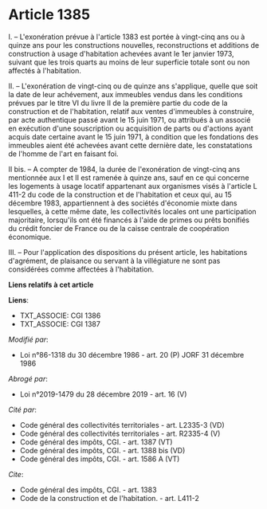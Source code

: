 # Article 1385

I. – L'exonération prévue à l'article 1383 est portée à vingt-cinq ans ou à quinze ans pour les constructions nouvelles,
reconstructions et additions de construction à usage d'habitation achevées avant le 1er janvier 1973, suivant que les trois
quarts au moins de leur superficie totale sont ou non affectés à l'habitation.

II. – L'exonération de vingt-cinq ou de quinze ans s'applique, quelle que soit la date de leur achévement, aux immeubles
vendus dans les conditions prévues par le titre VI du livre II de la première partie du code de la construction et de
l'habitation, relatif aux ventes d'immeubles à construire, par acte authentique passé avant le 15 juin 1971, ou attribués à
un associé en exécution d'une souscription ou acquisition de parts ou d'actions ayant acquis date certaine avant le 15 juin
1971, à condition que les fondations des immeubles aient été achevées avant cette dernière date, les constatations de l'homme
de l'art en faisant foi.

II bis. – A compter de 1984, la durée de l'exonération de vingt-cinq ans mentionnée aux I et II est ramenée à quinze ans,
sauf en ce qui concerne les logements à usage locatif appartenant aux organismes visés à l'article L 411-2 du code de la
construction et de l'habitation et ceux qui, au 15 décembre 1983, appartiennent à des sociétés d'économie mixte dans
lesquelles, à cette même date, les collectivités locales ont une participation majoritaire, lorsqu'ils ont été financés à
l'aide de primes ou prêts bonifiés du crédit foncier de France ou de la caisse centrale de coopération économique.

III. – Pour l'application des dispositions du présent article, les habitations d'agrément, de plaisance ou servant à la
villégiature ne sont pas considérées comme affectées à l'habitation.

**Liens relatifs à cet article**

**Liens**:

  - TXT_ASSOCIE: CGI 1386
  - TXT_ASSOCIE: CGI 1387

_Modifié par_:

  - Loi n°86-1318 du 30 décembre 1986 - art. 20 (P) JORF 31 décembre 1986

_Abrogé par_:

  - Loi n°2019-1479 du 28 décembre 2019 - art. 16 (V)

_Cité par_:

  - Code général des collectivités territoriales - art. L2335-3 (VD)
  - Code général des collectivités territoriales - art. R2335-4 (V)
  - Code général des impôts, CGI. - art. 1387 (VT)
  - Code général des impôts, CGI. - art. 1388 bis (VD)
  - Code général des impôts, CGI. - art. 1586 A (VT)

_Cite_:

  - Code général des impôts, CGI. - art. 1383
  - Code de la construction et de l'habitation. - art. L411-2
